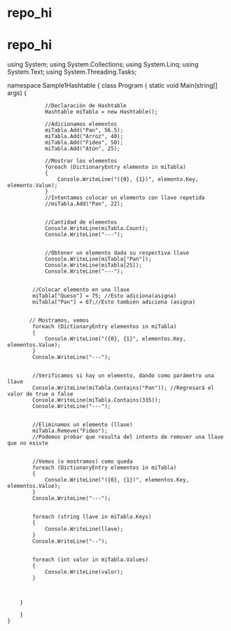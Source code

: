 # repo_hi 
# repo_hi 
 using System;
using System.Collections;
using System.Linq;
using System.Text;
using System.Threading.Tasks;

namespace Sample1Hashtable
{
    class Program
    {
        static void Main(string[] args)
        {
            

                //Declaración de Hashtable
                Hashtable miTabla = new Hashtable();

                //Adicionamos elementos 
                miTabla.Add("Pan", 56.5);
                miTabla.Add("Arroz", 40);
                miTabla.Add("Fideo", 50);
                miTabla.Add("Atún", 25);

                //Mostrar los elementos 
                foreach (DictionaryEntry elemento in miTabla)
                {
                    Console.WriteLine("({0}, {1})", elemento.Key, elemento.Value);
                }
                //Intentamos colocar un elemento con llave repetida
                //miTabla.Add("Pan", 22);


                //Cantidad de elementos 
                Console.WriteLine(miTabla.Count);
                Console.WriteLine("---");


                //Obtener un elemento dada su respectiva llave 
                Console.WriteLine(miTabla["Pan"]);
                Console.WriteLine(miTabla[25]);
                Console.WriteLine("---");


            //Colocar elemento en una llave
            miTabla["Queso"] = 75; //Esto adiciona(asigna)
            miTabla["Pan"] = 67;//Esto también adiciona (asigna)


           // Mostramos, vemos
            foreach (DictionaryEntry elementos in miTabla)
            {
                Console.WriteLine("({0}, {1}", elementos.Key, elementos.Value);
            }
            Console.WriteLine("---");


            //Verificamos si hay un elemento, dando como parámetro una llave
            Console.WriteLine(miTabla.Contains("Pan")); //Regresará el valor de true o false 
            Console.WriteLine(miTabla.Contains(335));
            Console.WriteLine("---");


            //Eliminamos un elemento (llave)
            miTabla.Remove("Fideo");
            //Podemos probar que resulta del intento de remover una llave que no existe


            //Vemos (o mostramos) como queda
            foreach (DictionaryEntry elementos in miTabla)
            {
                Console.WriteLine("({0}, {1})", elementos.Key, elementos.Value);
            }
            Console.WriteLine("---");


            foreach (string llave in miTabla.Keys)
            {
                Console.WriteLine(llave);
            }
            Console.WriteLine("--");


            foreach (int valor in miTabla.Values)
            {
                Console.WriteLine(valor);
            }



        }

        }
    }

    

